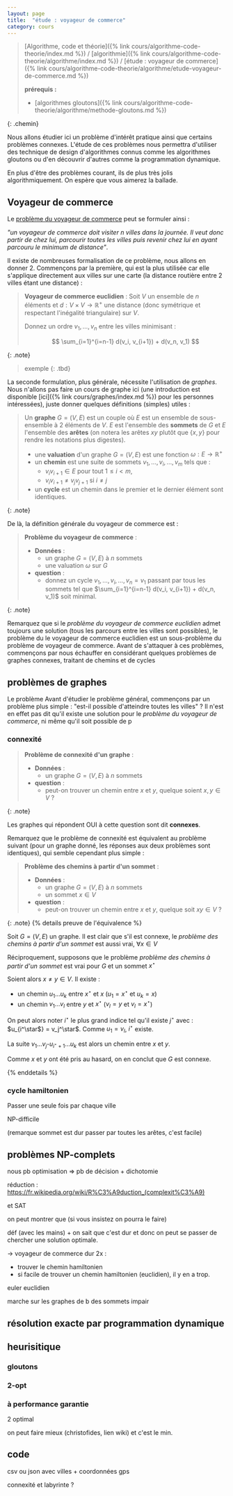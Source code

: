 ```yaml
---
layout: page
title:  "étude : voyageur de commerce"
category: cours
---
```


> [Algorithme, code et théorie]({% link cours/algorithme-code-theorie/index.md %}) / [algorithmie]({% link cours/algorithme-code-theorie/algorithme/index.md %}) / [étude : voyageur de commerce]({% link cours/algorithme-code-theorie/algorithme/etude-voyageur-de-commerce.md %})
>
> **prérequis :**
>
> * [algorithmes gloutons]({% link cours/algorithme-code-theorie/algorithme/methode-gloutons.md %})
>
{: .chemin}

Nous allons étudier ici un problème d'intérêt pratique ainsi que certains problèmes connexes. L'étude de ces problèmes nous permettra d'utiliser des technique de design d'algorithmes connus comme les algorithmes gloutons ou d'en découvrir d'autres comme la programmation dynamique.

En plus d'être des problèmes courant, ils de plus très jolis algorithmiquement. On espère que vous aimerez la ballade.

## Voyageur de commerce

Le [problème du voyageur de commerce](https://fr.wikipedia.org/wiki/Probl%C3%A8me_du_voyageur_de_commerce) peut se formuler ainsi :

*"un voyageur de commerce doit visiter $n$ villes dans la journée. Il veut donc partir de chez lui, parcourir toutes les villes puis revenir chez lui en ayant parcouru le minimum de distance"*.

Il existe de nombreuses formalisation de ce problème, nous allons en donner 2. Commençons par la première, qui est la plus utilisée car elle s'applique directement aux villes sur une carte (la distance routière entre 2 villes étant une distance) :

> **Voyageur de commerce euclidien** : Soit $V$ un ensemble de $n$ éléments et $d: V \times V \rightarrow \mathbb{R}^+$ une distance (donc symétrique et respectant l'inégalité triangulaire) sur $V$.
>
> Donnez un ordre $v_1, \dots, v_n$ entre les villes minimisant :
>
> $$
> \sum_{i=1}^{i=n-1} d(v_i, v_{i+1}) + d(v_n, v_1)
> $$
>
{: .note}

> exemple
{: .tbd}

La seconde formulation, plus générale, nécessite l'utilisation de *graphes*. Nous n'allons pas faire un cours de graphe ici (une introduction est disponible [ici]({% link cours/graphes/index.md %}) pour les personnes intéressées), juste donner quelques définitions (simples) utiles :

> Un **graphe** $G = (V, E)$ est un couple où $E$ est un ensemble de sous-ensemble à 2 éléments de $V$. $E$ est l'ensemble des **sommets** de $G$ et $E$ l'ensemble des **arêtes** (on notera les arêtes $xy$ plutôt que $\{x, y\}$ pour rendre les notations plus digestes).
>
> * une **valuation** d'un graphe $G = (V, E)$ est une fonction $\omega: E \rightarrow \mathbb{R}^+$
> * un **chemin** est une suite de sommets $v_1,\dots, v_i, \dots, v_m$ tels que :
>   * $v_iv_{i+1} \in E$ pour tout $1\leq i < m$,
>   * $v_iv_{i+1} \neq v_jv_{j+1}$ si $i \neq j$
> * un **cycle** est un chemin dans le premier et le dernier élément sont identiques.
>
{: .note}

De là, la définition générale du voyageur de commerce est :

> **Problème du voyageur de commerce** :
>
> * **Données** :
>   * un graphe $G = (V, E)$ à $n$ sommets
>   * une valuation $\omega$ sur $G$
> * **question** :
>   * donnez un cycle $v_1, \dots, v_i, \dots, v_n = v_1$ passant par tous les sommets tel que $\sum_{i=1}^{i=n-1} d(v_i, v_{i+1}) + d(v_n, v_1)$ soit minimal.
>
{: .note}

Remarquez que si le *problème du voyageur de commerce euclidien* admet toujours une solution (tous les parcours entre les villes sont possibles), le problème du  le voyageur de commerce euclidien est un sous-problème du problème de voyageur de commerce. Avant de s'attaquer à ces problèmes, commençons par nous échauffer en considérant quelques problèmes de graphes connexes, traitant de chemins et de cycles

## problèmes de graphes

Le problème 
Avant d'étudier le problème général, commençons par un problème plus simple : "est-il possible d'atteindre toutes les villes" ? Il n'est en effet pas dit qu'il existe une solution pour le *problème du voyageur de commerce*, ni même qu'il soit possible de p

### connexité

> **Problème de connexité d'un graphe** :
>
> * **Données** :
>   * un graphe $G = (V, E)$ à $n$ sommets
> * **question** :
>   * peut-on trouver un chemin entre $x$ et $y$, quelque soient $x, y \in V$ ?
>
{: .note}

Les graphes qui répondent OUI à cette question sont dit **connexes**.

Remarquez que le problème de connexité est équivalent au problème suivant (pour un graphe donné, les réponses aux deux problèmes sont identiques), qui semble cependant plus simple :

> **Problème des chemins à partir d'un sommet** :
>
> * **Données** :
>   * un graphe $G = (V, E)$ à $n$ sommets
>   * un sommet $x \in V$
> * **question** :
>   * peut-on trouver un chemin entre $x$ et $y$, quelque soit $xy \in V$ ?
>
{: .note}
{% details preuve de l'équivalence %}

Soit $G = (V, E)$ un graphe. Il est clair que s'il est connexe, le *problème des chemins à partir d'un sommet* est aussi vrai, $\forall x \in V$

Réciproquement, supposons que le problème *problème des chemins à partir d'un sommet* est vrai pour $G$ et un sommet $x^\star$

Soient alors $x \neq y \in V$. Il existe :

* un chemin $u_1\dots u_k$ entre $x^\star$ et $x$ ($u_1 = x^\star$ et $u_k = x$)
* un chemin $v_1\dots v_l$ entre $y$ et $x^\star$ ($v_l = y$ et $v_l = x^\star$)

On peut alors noter $i^\star$ le plus grand indice tel qu'il existe $j^\star$ avec : $u_{i^\star$} = v_j^\star$. Comme $u_1 = v_l$, $i^\star$ existe.

La suite $v_1 \dots v_{j^\star} u_{i^\star+1} \dots u_k$ est alors un chemin entre $x$ et $y$. 

Comme $x$ et $y$ ont été pris au hasard, on en conclut que $G$ est connexe.

{% enddetails %}



### cycle hamiltonien

Passer une seule fois par chaque ville

NP-difficile

(remarque sommet est dur passer par toutes les arêtes, c'est facile)

## problèmes NP-complets

nous pb optimisation => pb de décision + dichotomie


réduction : https://fr.wikipedia.org/wiki/R%C3%A9duction_(complexit%C3%A9)

et SAT


on peut montrer que (si vous insistez on pourra le faire)


déf (avec les mains) + on sait que c'est dur et donc on peut se passer de chercher une solution optimale.

-> voyageur de commerce dur 2x :
* trouver le chemin hamiltonien
* si facile de trouver un chemin hamiltonien (euclidien), il y en a trop.


euler euclidien

marche sur les graphes de b des sommets impair

## résolution exacte par programmation dynamique


## heurisitique

### gloutons

### 2-opt

### à performance garantie

2 optimal

on peut faire mieux (christofides, lien wiki) et c'est le min.

## code

csv ou json avec villes + coordonnées gps

connexité et labyrinte ?

